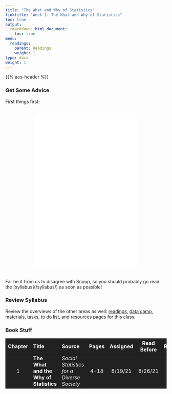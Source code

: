```yaml
---
title: "The What and Why of Statistics"
linktitle: "Week 1: The What and Why of Statistics"
toc: true
output:
  rmarkdown::html_document:
    toc: true
menu:
  readings:
    parent: Readings
    weight: 1
type: docs
weight: 1
---
```


<script src="/rmarkdown-libs/kePrint/kePrint.js"></script>

<link href="/rmarkdown-libs/lightable/lightable.css" rel="stylesheet" />

{{% aes-header %}}

### Get Some Advice

First things first:
<br>
<br>
<center>
<iframe src="/videos/snoop_syllabus.mp4" width="320" height="480" frameBorder="0">
Read the syllabus.
</iframe>
</center>

<br>
<br>Far be it from us to disagree with Snoop, so you should probably go read the [syllabus](/syllabus/) as soon as possible!

### Review Syllabus

Review the overviews of the other areas as well: [readings](/readings/), [data camp](/datacamp/), [materials](/materials/), [tasks](/tasks/), [to do list](/due/), and [resources](/resources/) pages for this class.

### Book Stuff

<table class="table table-striped table-hover" style="width: auto !important; margin-left: auto; margin-right: auto;">
<thead>
<tr>
<th style="text-align:center;color: #ffffff !important;background-color: #212121 !important;vertical-align: middle !important;">
Chapter
</th>
<th style="text-align:left;color: #ffffff !important;background-color: #212121 !important;vertical-align: middle !important;">
Title
</th>
<th style="text-align:left;color: #ffffff !important;background-color: #212121 !important;vertical-align: middle !important;">
Source
</th>
<th style="text-align:center;color: #ffffff !important;background-color: #212121 !important;vertical-align: middle !important;">
Pages
</th>
<th style="text-align:center;color: #ffffff !important;background-color: #212121 !important;vertical-align: middle !important;">
Assigned
</th>
<th style="text-align:center;color: #ffffff !important;background-color: #212121 !important;vertical-align: middle !important;">
Read Before
</th>
<th style="text-align:center;color: #ffffff !important;background-color: #212121 !important;vertical-align: middle !important;">
Required
</th>
</tr>
</thead>
<tbody>
<tr>
<td style="text-align:center;width: 5em; color: #ffffff !important;background-color: #212121 !important;vertical-align: middle !important;">
1
</td>
<td style="text-align:left;width: 20em; color: #ffffff !important;background-color: #212121 !important;vertical-align: middle !important;">
<b>The What and the Why of Statistics</b>
</td>
<td style="text-align:left;width: 12em; color: #ffffff !important;background-color: #212121 !important;vertical-align: middle !important;">
<i>Social Statistics for a Diverse Society</i>
</td>
<td style="text-align:center;width: 5em; color: #ffffff !important;background-color: #212121 !important;vertical-align: middle !important;">
4-18
</td>
<td style="text-align:center;width: 10em; color: #ffffff !important;background-color: #212121 !important;vertical-align: middle !important;">
8/19/21
</td>
<td style="text-align:center;width: 10em; color: #ffffff !important;background-color: #212121 !important;vertical-align: middle !important;">
8/26/21
</td>
<td style="text-align:center;width: 10em; color: #ffffff !important;background-color: #212121 !important;vertical-align: middle !important;">
<svg aria-hidden="true" role="img" viewbox="0 0 512 512" style="height:15px;width:15px;vertical-align:-0.125em;margin-left:auto;margin-right:auto;font-size:inherit;fill:#428bca;overflow:visible;position:relative;">
<path d="M0 256C0 114.6 114.6 0 256 0C397.4 0 512 114.6 512 256C512 397.4 397.4 512 256 512C114.6 512 0 397.4 0 256zM371.8 211.8C382.7 200.9 382.7 183.1 371.8 172.2C360.9 161.3 343.1 161.3 332.2 172.2L224 280.4L179.8 236.2C168.9 225.3 151.1 225.3 140.2 236.2C129.3 247.1 129.3 264.9 140.2 275.8L204.2 339.8C215.1 350.7 232.9 350.7 243.8 339.8L371.8 211.8z"></path>
</svg>
</td>
</tr>
</tbody>
</table>
